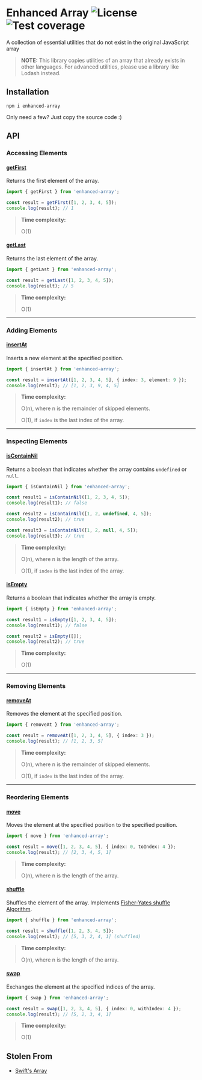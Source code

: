 # Enhanced Array ![License](https://img.shields.io/npm/l/enhanced-array) ![Test coverage](https://img.shields.io/codecov/c/github/kevinhermawan/enhanced-array)

A collection of essential utilities that do not exist in the original JavaScript array

> **NOTE:** This library copies utilities of an array that already exists in other languages. For advanced utilities, please use a library like Lodash instead.

## Installation

```
npm i enhanced-array
```

Only need a few? Just copy the source code :)

## API

### Accessing Elements

#### [getFirst](/src/getFirst.ts)

Returns the first element of the array.

```ts
import { getFirst } from 'enhanced-array';

const result = getFirst([1, 2, 3, 4, 5]);
console.log(result); // 1
```

> **Time complexity:**
>
> O(1)

#### [getLast](/src/getLast.ts)

Returns the last element of the array.

```ts
import { getLast } from 'enhanced-array';

const result = getLast([1, 2, 3, 4, 5]);
console.log(result); // 5
```

> **Time complexity:**
>
> O(1)

---

### Adding Elements

#### [insertAt](/src/insertAt.ts)

Inserts a new element at the specified position.

```ts
import { insertAt } from 'enhanced-array';

const result = insertAt([1, 2, 3, 4, 5], { index: 3, element: 9 });
console.log(result); // [1, 2, 3, 9, 4, 5]
```

> **Time complexity:**
>
> O(n), where n is the remainder of skipped elements.
>
> O(1), if `index` is the last index of the array.

---

### Inspecting Elements

#### [isContainNil](/src/isContainNil.ts)

Returns a boolean that indicates whether the array contains `undefined` or `null`.

```ts
import { isContainNil } from 'enhanced-array';

const result1 = isContainNil([1, 2, 3, 4, 5]);
console.log(result1); // false

const result2 = isContainNil([1, 2, undefined, 4, 5]);
console.log(result2); // true

const result3 = isContainNil([1, 2, null, 4, 5]);
console.log(result3); // true
```

> **Time complexity:**
>
> O(n), where n is the length of the array.
>
> O(1), if `index` is the last index of the array.

#### [isEmpty](/src/isEmpty.ts)

Returns a boolean that indicates whether the array is empty.

```ts
import { isEmpty } from 'enhanced-array';

const result1 = isEmpty([1, 2, 3, 4, 5]);
console.log(result1); // false

const result2 = isEmpty([]);
console.log(result2); // true
```

> **Time complexity:**
>
> O(1)

---

### Removing Elements

#### [removeAt](/src/removeAt.ts)

Removes the element at the specified position.

```ts
import { removeAt } from 'enhanced-array';

const result = removeAt([1, 2, 3, 4, 5], { index: 3 });
console.log(result); // [1, 2, 3, 5]
```

> **Time complexity:**
>
> O(n), where n is the remainder of skipped elements.
>
> O(1), if `index` is the last index of the array.

---

### Reordering Elements

#### [move](/src/move.ts)

Moves the element at the specified position to the specified position.

```ts
import { move } from 'enhanced-array';

const result = move([1, 2, 3, 4, 5], { index: 0, toIndex: 4 });
console.log(result); // [2, 3, 4, 5, 1]
```

> **Time complexity:**
>
> O(n), where n is the length of the array.

#### [shuffle](/src/shuffle.ts)

Shuffles the element of the array. Implements [Fisher-Yates shuffle Algorithm](https://en.wikipedia.org/wiki/Fisher%E2%80%93Yates_shuffle).

```ts
import { shuffle } from 'enhanced-array';

const result = shuffle([1, 2, 3, 4, 5]);
console.log(result); // [5, 3, 2, 4, 1] (shuffled)
```

> **Time complexity:**
>
> O(n), where n is the length of the array.

#### [swap](/src/swap.ts)

Exchanges the element at the specified indices of the array.

```ts
import { swap } from 'enhanced-array';

const result = swap([1, 2, 3, 4, 5], { index: 0, withIndex: 4 });
console.log(result); // [5, 2, 3, 4, 1]
```

> **Time complexity:**
>
> O(1)

## Stolen From

- [Swift's Array](https://developer.apple.com/documentation/swift/array)
